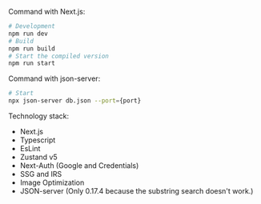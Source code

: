 Command with Next.js:

```bash
# Development
npm run dev
# Build
npm run build
# Start the compiled version
npm run start
```

Command with json-server:

```bash
# Start
npx json-server db.json --port={port}
```

Technology stack:

- Next.js
- Typescript
- EsLint
- Zustand v5
- Next-Auth (Google and Credentials)
- SSG and IRS
- Image Optimization
- JSON-server (Only 0.17.4 because the substring search doesn't work.)
